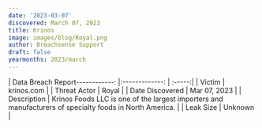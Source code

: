 ```yaml
---
date: '2023-03-07'
discovered: March 07, 2023
title: Krinos
image: images/blog/Royal.png
author: Breachsense Support
draft: false
yearmonths: 2023/march
---
```


| Data Breach Report------------:     |:-------------:    | :-----:|
| Victim      | krinos.com      | 
| Threat Actor      | Royal      | 
| Date Discovered      | Mar 07, 2023      | 
| Description      | Krinos Foods LLC is one of the largest importers and manufacturers of specialty foods in North America.      | 
| Leak Size      | Unknown      | 

